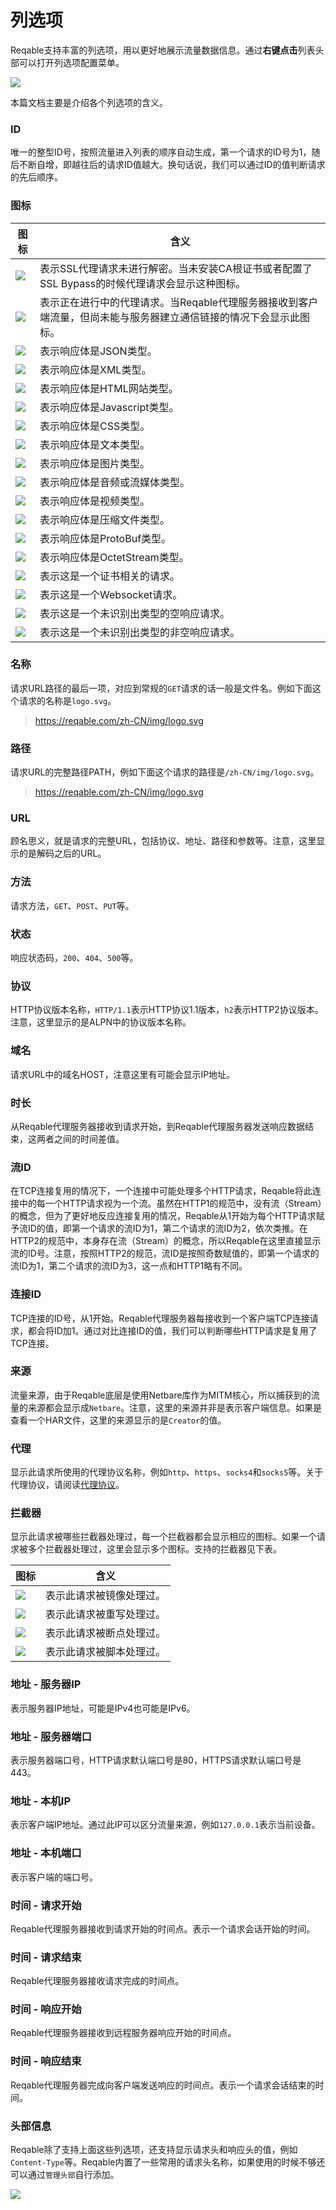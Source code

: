 # 列选项

Reqable支持丰富的列选项，用以更好地展示流量数据信息。通过**右键点击**列表头部可以打开列选项配置菜单。

![](arts/list_02.png)

本篇文档主要是介绍各个列选项的含义。

### ID

唯一的整型ID号，按照流量进入列表的顺序自动生成，第一个请求的ID号为1，随后不断自增，即越往后的请求ID值越大。换句话说，我们可以通过ID的值判断请求的先后顺序。

### 图标

|   图标  |  含义 |
|  ----  | ----  |
|![](icons/ic_editor_locked.svg)|表示SSL代理请求未进行解密。当未安装CA根证书或者配置了SSL Bypass的时候代理请求会显示这种图标。|
|![](icons/ic_editor_link.svg)|表示正在进行中的代理请求。当Reqable代理服务器接收到客户端流量，但尚未能与服务器建立通信链接的情况下会显示此图标。|
|![](icons/ic_editor_json.svg)|表示响应体是JSON类型。|
|![](icons/ic_editor_xml.svg)|表示响应体是XML类型。|
|![](icons/ic_editor_web.svg)|表示响应体是HTML网站类型。|
|![](icons/ic_editor_js.svg)|表示响应体是Javascript类型。|
|![](icons/ic_editor_css.svg)|表示响应体是CSS类型。|
|![](icons/ic_editor_raw.svg)|表示响应体是文本类型。|
|![](icons/ic_editor_image.svg)|表示响应体是图片类型。|
|![](icons/ic_editor_music.svg)|表示响应体是音频或流媒体类型。|
|![](icons/ic_editor_video.svg)|表示响应体是视频类型。|
|![](icons/ic_editor_zip.svg)|表示响应体是压缩文件类型。|
|![](icons/ic_editor_protobuf.svg)|表示响应体是ProtoBuf类型。|
|![](icons/ic_editor_binary.svg)|表示响应体是OctetStream类型。|
|![](icons/ic_editor_certificate.svg)|表示这是一个证书相关的请求。|
|![](icons/ic_editor_chat.svg)|表示这是一个Websocket请求。|
|![](icons/ic_editor_zero.svg)|表示这是一个未识别出类型的空响应请求。|
|![](icons/ic_editor_unknown.svg)|表示这是一个未识别出类型的非空响应请求。|

### 名称

请求URL路径的最后一项，对应到常规的`GET`请求的话一般是文件名。例如下面这个请求的名称是`logo.svg`。
> https://reqable.com/zh-CN/img/logo.svg

### 路径

请求URL的完整路径PATH，例如下面这个请求的路径是`/zh-CN/img/logo.svg`。
> https://reqable.com/zh-CN/img/logo.svg

### URL

顾名思义，就是请求的完整URL，包括协议、地址、路径和参数等。注意，这里显示的是解码之后的URL。

### 方法

请求方法，`GET`、`POST`、`PUT`等。

### 状态

响应状态码，`200`、`404`、`500`等。

### 协议

HTTP协议版本名称，`HTTP/1.1`表示HTTP协议1.1版本，`h2`表示HTTP2协议版本。注意，这里显示的是ALPN中的协议版本名称。

### 域名

请求URL中的域名HOST，注意这里有可能会显示IP地址。

### 时长

从Reqable代理服务器接收到请求开始，到Reqable代理服务器发送响应数据结束，这两者之间的时间差值。

### 流ID

在TCP连接复用的情况下，一个连接中可能处理多个HTTP请求，Reqable将此连接中的每一个HTTP请求视为一个流。虽然在HTTP1的规范中，没有流（Stream）的概念，但为了更好地反应连接复用的情况，Reqable从1开始为每个HTTP请求赋予流ID的值，即第一个请求的流ID为1，第二个请求的流ID为2，依次类推。在HTTP2的规范中，本身存在流（Stream）的概念，所以Reqable在这里直接显示流的ID号。注意，按照HTTP2的规范，流ID是按照奇数赋值的，即第一个请求的流ID为1，第二个请求的流ID为3，这一点和HTTP1略有不同。

### 连接ID

TCP连接的ID号，从1开始。Reqable代理服务器每接收到一个客户端TCP连接请求，都会将ID加1。通过对比连接ID的值，我们可以判断哪些HTTP请求是复用了TCP连接。

### 来源

流量来源，由于Reqable底层是使用Netbare库作为MITM核心，所以捕获到的流量的来源都会显示成`Netbare`。注意，这里的来源并非是表示客户端信息。如果是查看一个HAR文件，这里的来源显示的是`Creator`的值。

### 代理

显示此请求所使用的代理协议名称，例如`http`、`https`、`socks4`和`socks5`等。关于代理协议，请阅读[代理协议](proxy)。

### 拦截器

显示此请求被哪些拦截器处理过，每一个拦截器都会显示相应的图标。如果一个请求被多个拦截器处理过，这里会显示多个图标。支持的拦截器见下表。

|   图标  |  含义 |
|  ----  | ----  |
|![](icons/ic_state_mirror.svg)|表示此请求被镜像处理过。|
|![](icons/ic_state_rewrite.svg)|表示此请求被重写处理过。|
|![](icons/ic_state_breakpoint.svg)|表示此请求被断点处理过。|
|![](icons/ic_state_script.svg)|表示此请求被脚本处理过。|

### 地址 - 服务器IP

表示服务器IP地址，可能是IPv4也可能是IPv6。

### 地址 - 服务器端口

表示服务器端口号，HTTP请求默认端口号是80，HTTPS请求默认端口号是443。

### 地址 - 本机IP

表示客户端IP地址。通过此IP可以区分流量来源，例如`127.0.0.1`表示当前设备。

### 地址 - 本机端口

表示客户端的端口号。

### 时间 - 请求开始

Reqable代理服务器接收到请求开始的时间点。表示一个请求会话开始的时间。

### 时间 - 请求结束

Reqable代理服务器接收请求完成的时间点。

### 时间 - 响应开始

Reqable代理服务器接收到远程服务器响应开始的时间点。

### 时间 - 响应结束

Reqable代理服务器完成向客户端发送响应的时间点。表示一个请求会话结束的时间。

### 头部信息

Reqable除了支持上面这些列选项，还支持显示请求头和响应头的值，例如`Content-Type`等。Reqable内置了一些常用的请求头名称，如果使用的时候不够还可以通过`管理头部`自行添加。

![](arts/column_01.png)